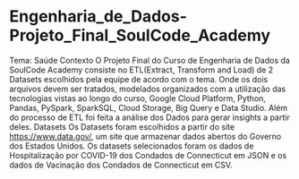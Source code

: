 # Engenharia_de_Dados-Projeto_Final_SoulCode_Academy
Tema: Saúde Contexto O Projeto Final do Curso de Engenharia de Dados da SoulCode Academy consiste no ETL(Extract, Transform and Load) de 2 Datasets escolhidos pela equipe de acordo com o tema. Onde os dois arquivos devem ser tratados, modelados organizados com a utilização das tecnologias vistas ao longo do curso, Google Cloud Platform, Python, Pandas, PySpark, SparkSQL, Cloud Storage, Big Query e Data Studio. Além do processo de ETL foi feita a análise dos Dados para gerar insights a partir deles.  Datasets Os Datasets foram escolhidos a partir do site https://www.data.gov/, um site que armazenar dados abertos do Governo dos Estados Unidos. Os datasets selecionados foram os dados de Hospitalização por COVID-19 dos Condados de Connecticut em JSON e os dados de Vacinação dos Condados de Connecticut em CSV.

